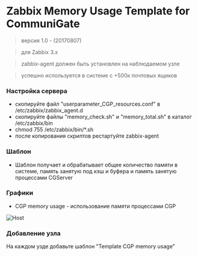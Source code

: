 # Zabbix Memory Usage Template for CommuniGate

> версия 1.0 - (20170807)

> для Zabbix 3.x

> zabbix-agent должен быть установлен на наблюдаемом узле

> успешно используется в системе c +500к почтовых ящиков


### Настройка сервера

* скопируйте файл "userparameter_CGP_resources.conf" в /etc/zabbix/zabbix_agent.d
* скопируйте файлы "memory_check.sh" и "memory_total.sh" в каталог /etc/zabbix/bin
* chmod 755 /etc/zabbix/bin/*.sh
* после копирования скриптов рестартуйте zabbix-agent

### Шаблон
* Шаблон получает и обрабатывает общее количество памяти в системе, память занятую под кэш и буфера и память занятую процессами CGServer

### Графики

* CGP memory usage - использование памяти процессами CGP

![Host](https://github.com/pdacity/cgp_memory_used_zabbix/blob/master/CGP_memory_usage.png)


### Добавление узла

На каждом узде добавьте шаблон "Template CGP memory usage"

